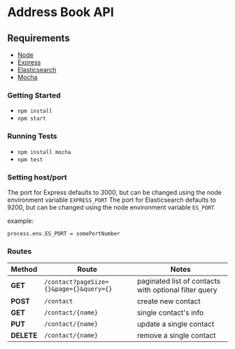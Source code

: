 # Address Book API

## Requirements 
* [Node](https://nodejs.org/)
* [Express](expressjs.com/)
* [Elasticsearch](https://www.elastic.co/guide/en/elasticsearch/client/javascript-api/current/index.html)
* [Mocha](https://mochajs.org/)

### Getting Started
* `npm install`
* `npm start`

### Running Tests
* `npm install mocha`
* `npm test`

### Setting host/port
The port for Express defaults to 3000, but can be changed using the node environment variable `EXPRESS_PORT`
The port for Elasticsearch defaults to 9200, but can be changed using the node environment variable `ES_PORT`

example:
```node
process.env.ES_PORT = somePortNumber
```

### Routes
| Method      |                 Route                  |                          Notes                        |
|-------------|----------------------------------------|-------------------------------------------------------|
| **GET**     | `/contact?pageSize={}&page={}&query={}`| paginated list of contacts with optional filter query |
| **POST**    | `/contact`                             | create new contact                                    |
| **GET**     | `/contact/{name}`                      | single contact's info                                 |
| **PUT**     | `/contact/{name}`                      | update a single contact                               |
| **DELETE**  | `/contact/{name}`                      | remove a single contact                               |
